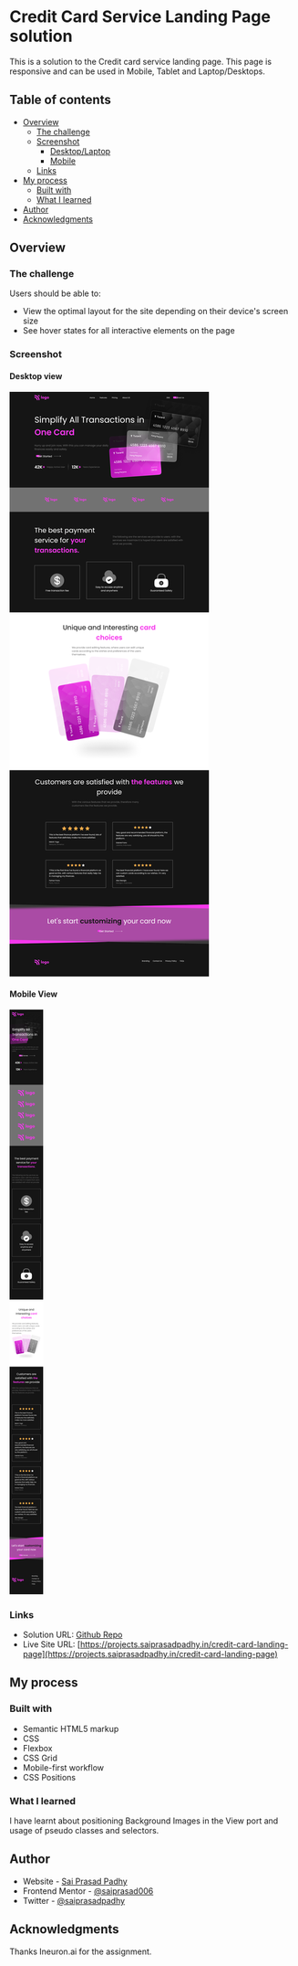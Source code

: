 # Credit Card Service Landing Page solution

This is a solution to the Credit card service landing page. This page is responsive and can be used in Mobile, Tablet and Laptop/Desktops.

## Table of contents

- [Overview](#overview)
  - [The challenge](#the-challenge)
  - [Screenshot](#screenshot)
      - [Desktop/Laptop](#desktop-view)
      - [Mobile](#mobile-view)
  - [Links](#links)
- [My process](#my-process)
  - [Built with](#built-with)
  - [What I learned](#what-i-learned)
- [Author](#author)
- [Acknowledgments](#acknowledgments)


## Overview

### The challenge

Users should be able to:

- View the optimal layout for the site depending on their device's screen size
- See hover states for all interactive elements on the page

### Screenshot

#### Desktop view
![Web-view](./Assets/Photos/web-output.png)

#### Mobile View
![Web-view](./Assets/Photos/mobile-output.png)

### Links

- Solution URL: [Github Repo](https://github.com/Padhysai/credit-card-landing-page)
- Live Site URL: [https://projects.saiprasadpadhy.in/credit-card-landing-page](https://projects.saiprasadpadhy.in/credit-card-landing-page)

## My process

### Built with

- Semantic HTML5 markup
- CSS
- Flexbox
- CSS Grid
- Mobile-first workflow
- CSS Positions


### What I learned

I have learnt about positioning Background Images in the View port and usage of pseudo classes and selectors.

## Author

- Website - [Sai Prasad Padhy](https://projects.saiprasadpadhy.in/)
- Frontend Mentor - [@saiprasad006](https://blog.saiprasadpadhy.in/)
- Twitter - [@saiprasadpadhy](https://www.linkedin.com/in/saiprasadpadhy/)


## Acknowledgments

Thanks Ineuron.ai for the assignment.
